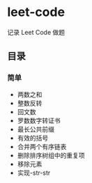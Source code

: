 # leet-code

记录 Leet Code 做题

## 目录

### 简单

- 两数之和
- 整数反转
- 回文数
- 罗数数字转证书
- 最长公共前缀
- 有效的括号
- 合并两个有序链表
- 删除排序树组中的重复项
- 移除元素
- 实现-str-str
